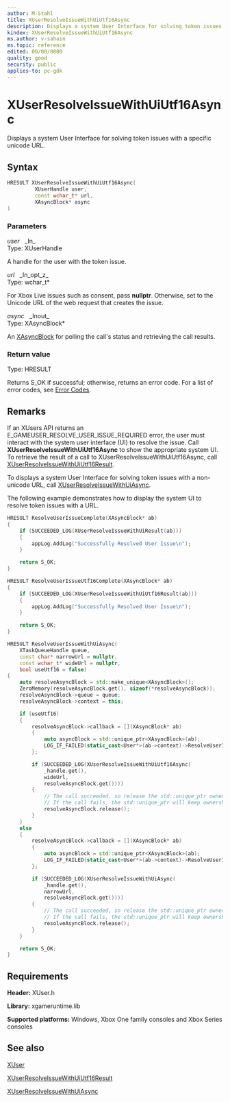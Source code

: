 ```yaml
---
author: M-Stahl
title: XUserResolveIssueWithUiUtf16Async
description: Displays a system User Interface for solving token issues with a specific unicode URL.
kindex: XUserResolveIssueWithUiUtf16Async
ms.author: v-sahain
ms.topic: reference
edited: 00/00/0000
quality: good
security: public
applies-to: pc-gdk
---
```


# XUserResolveIssueWithUiUtf16Async  

Displays a system User Interface for solving token issues with a specific unicode URL.

## Syntax  
  
```cpp
HRESULT XUserResolveIssueWithUiUtf16Async(  
         XUserHandle user,  
         const wchar_t* url,  
         XAsyncBlock* async  
)  
```  
  
### Parameters  
  
*user* &nbsp;&nbsp;\_In\_  
Type: XUserHandle  
  
A handle for the user with the token issue.  
  
*url* &nbsp;&nbsp;\_In\_opt\_z\_  
Type: wchar_t*  
  
For Xbox Live issues such as consent, pass **nullptr**. Otherwise, set to the Unicode URL of the web request that creates the issue.  
  
*async* &nbsp;&nbsp;\_Inout\_  
Type: XAsyncBlock*  
  
An [XAsyncBlock](../../xasync/structs/xasyncblock.md) for polling the call's status and retrieving the call results.  
  
### Return value

Type: HRESULT
  
Returns S_OK if successful; otherwise, returns an error code.
For a list of error codes, see [Error Codes](../../../errorcodes.md).  
  
## Remarks

If an XUsers API returns an E_GAMEUSER_RESOLVE_USER_ISSUE_REQUIRED error, the user must interact with the system user interface (UI) to resolve the issue.
Call **XUserResolveIssueWithUiUtf16Async** to show the appropriate system UI.
To retrieve the result of a call to XUserResolveIssueWithUiUtf16Async, call [XUserResolveIssueWithUiUtf16Result](xuserresolveissuewithuiutf16result.md).

To displays a system User Interface for solving token issues with a non-unicode URL, call [XUserResolveIssueWithUiAsync](xuserresolveissuewithuiasync.md).

The following example demonstrates how to display the system UI to resolve token issues with a URL.

```cpp
HRESULT ResolveUserIssueComplete(XAsyncBlock* ab)
{
    if (SUCCEEDED_LOG(XUserResolveIssueWithUiResult(ab)))
    {
        appLog.AddLog("Successfully Resolved User Issue\n");
    }

    return S_OK;
}

HRESULT ResolveUserIssueUtf16Complete(XAsyncBlock* ab)
{
    if (SUCCEEDED_LOG(XUserResolveIssueWithUiUtf16Result(ab)))
    {
        appLog.AddLog("Successfully Resolved User Issue\n");
    }

    return S_OK;
}

HRESULT ResolveUserIssueWithUiAsync(
    XTaskQueueHandle queue,
    const char* narrowUrl = nullptr,
    const wchar_t* wideUrl = nullptr,
    bool useUtf16 = false)
{
    auto resolveAsyncBlock = std::make_unique<XAsyncBlock>();
    ZeroMemory(resolveAsyncBlock.get(), sizeof(*resolveAsyncBlock));
    resolveAsyncBlock->queue = queue;
    resolveAsyncBlock->context = this;

    if (useUtf16)
    {
        resolveAsyncBlock->callback = [](XAsyncBlock* ab)
        {
            auto asyncBlock = std::unique_ptr<XAsyncBlock>(ab);
            LOG_IF_FAILED(static_cast<User*>(ab->context)->ResolveUserIssueUtf16Complete(ab));
        };

        if (SUCCEEDED_LOG(XUserResolveIssueWithUiUtf16Async(
            _handle.get(),
            wideUrl,
            resolveAsyncBlock.get())))
        {
            // The call succeeded, so release the std::unique_ptr ownership of XAsyncBlock* since the callback will take over ownership.
            // If the call fails, the std::unique_ptr will keep ownership and delete the XAsyncBlock*
            resolveAsyncBlock.release();
        }
    }
    else
    {
        resolveAsyncBlock->callback = [](XAsyncBlock* ab)
        {
            auto asyncBlock = std::unique_ptr<XAsyncBlock>(ab);
            LOG_IF_FAILED(static_cast<User*>(ab->context)->ResolveUserIssueComplete(ab));
        };

        if (SUCCEEDED_LOG(XUserResolveIssueWithUiAsync(
            _handle.get(),
            narrowUrl,
            resolveAsyncBlock.get())))
        {
            // The call succeeded, so release the std::unique_ptr ownership of XAsyncBlock* since the callback will take over ownership.
            // If the call fails, the std::unique_ptr will keep ownership and delete the XAsyncBlock*
            resolveAsyncBlock.release();
        }
    }

    return S_OK;
}
```

  
## Requirements  
  
**Header:** XUser.h
  
**Library:** xgameruntime.lib
  
**Supported platforms:** Windows, Xbox One family consoles and Xbox Series consoles  
  
## See also

[XUser](../xuser_members.md)
  
[XUserResolveIssueWithUiUtf16Result](xuserresolveissuewithuiutf16result.md)

[XUserResolveIssueWithUiAsync](xuserresolveissuewithuiasync.md)